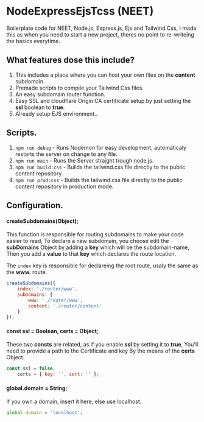 # NodeExpressEjsTcss (NEET)
Boilerplate code for NEET, Node.js, Express.js, Ejs and Tailwind Css, I made this as when you need to start a new project, theres no point to re-writeing the basics everytime.

## What features dose this include?
1. This includes a place where you can host your own files on the **content** subdomain.  
2. Premade scripts to compile your Tailwind Css files.  
3. An easy subdomain router function.  
4. Easy SSL and cloudflare Origin CA certificate setup by just setting the **ssl** boolean to **true**. 
5. Already setup EJS environment.. 

## Scripts.
1. ```npm run debug``` - Runs Nodemon for easy development, automaticaly restarts the server on change to any file.
2. ```npm run main``` - Runs the Server straight trough node.js.
3. ```npm run build:css``` - Builds the tailwind.css file directly to the public content repository.
4. ```npm run prod:css``` - Builds the tailwind.css file directly to the public content repository in production mode.  

## Configuration.


#### createSubdomains(Object);
This function is responsible for routing subdomains to make your code easier to read,
To declare a new subdomain, you choose edit the **subDomains** Object by adding a **key** which will be the subdomain-name,
Then you add a **value** to that **key** which declares the route location.

The ```index``` key is responsible for declareing the root route, usaly the same as the **www.** route.

```js 
createSubdomains({
    index: './router/www',
    subDomains: {
        www: './router/www',
        content: './router/content'
    }
});
```

#### const ssl = Boolean, certs = Object;
These two **consts** are related, as if you enable **ssl** by setting it to **true**, You'll need to provide a path to the Certificate and key
By the means of the **certs** Object.

```js 
const ssl = false,
    certs = { key: '', cert: '' };
```

#### global.domain = String;
If you own a domain, insert it here, else use localhost.

```js
global.domain = 'localhost';
```
